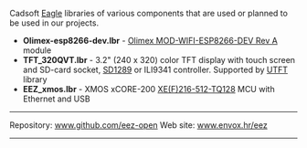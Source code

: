 Cadsoft [Eagle](https://www.cadsoftusa.com/) libraries of various components that are used or planned to be used in our projects.

* **Olimex-esp8266-dev.lbr** - [Olimex MOD-WIFI-ESP8266-DEV Rev A](https://www.olimex.com/Products/IoT/MOD-WIFI-ESP8266-DEV/) module
* **TFT_320QVT.lbr** - 3.2" (240 x 320) color TFT display with touch screen and SD-card socket, [SD1289](http://www.solomon-systech.com/en/product/display-ic/smart-tft-lcd-driver-controller/ssd1289/) or ILI9341 controller. Supported by [UTFT](http://www.rinkydinkelectronics.com/library.php?id=52) library
* **EEZ_xmos.lbr** - XMOS xCORE-200 [XE(F)216-512-TQ128](https://www.xmos.com/published/xe216-512-tq128-datasheet) MCU with Ethernet and USB


**********************

Repository: www.github.com/eez-open
Web site: www.envox.hr/eez

**********************